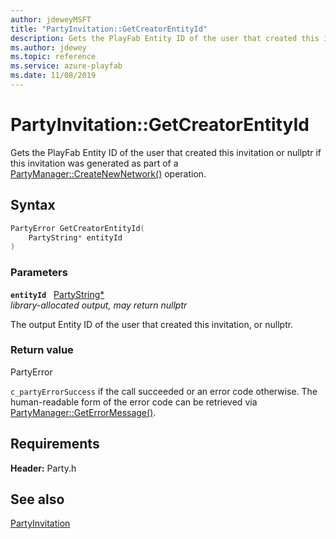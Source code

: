 ```yaml
---
author: jdeweyMSFT
title: "PartyInvitation::GetCreatorEntityId"
description: Gets the PlayFab Entity ID of the user that created this invitation or nullptr if this invitation was generated as part of a [PartyManager::CreateNewNetwork()](../../PartyManager/methods/partymanager_createnewnetwork.md) operation.
ms.author: jdewey
ms.topic: reference
ms.service: azure-playfab
ms.date: 11/08/2019
---
```


# PartyInvitation::GetCreatorEntityId  

Gets the PlayFab Entity ID of the user that created this invitation or nullptr if this invitation was generated as part of a [PartyManager::CreateNewNetwork()](../../PartyManager/methods/partymanager_createnewnetwork.md) operation.  

## Syntax  
  
```cpp
PartyError GetCreatorEntityId(  
    PartyString* entityId  
)  
```  
  
### Parameters  
  
**`entityId`** &nbsp; [PartyString*](../../../typedefs.md)  
*library-allocated output, may return nullptr*  
  
The output Entity ID of the user that created this invitation, or nullptr.  
  
  
### Return value  
PartyError
  
```c_partyErrorSuccess``` if the call succeeded or an error code otherwise. The human-readable form of the error code can be retrieved via [PartyManager::GetErrorMessage()](../../PartyManager/methods/partymanager_geterrormessage.md).
  
  
## Requirements  
  
**Header:** Party.h
  
## See also  
[PartyInvitation](../partyinvitation.md)  

  
  
